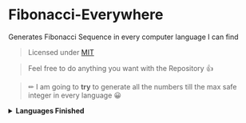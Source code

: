 # Fibonacci-Everywhere
 Generates Fibonacci Sequence in every computer language I can find

> Licensed under [MIT](./LICENSE)

> Feel free to do anything you want with the Repository 👍 

> ✏ I am going to **try** to generate all the numbers till the max safe integer in every language 😀 

<details>
<summary> <b>Languages Finished</b> </summary>
<i>

- C: <b> [Code](./Source/C.c) </b> & <b> [Wikipedia](https://en.wikipedia.org/wiki/C_(programming_language)) </b>

- C++: <b> [Code](./Source/C++.cpp) </b> & <b> [Wikipedia](https://en.wikipedia.org/wiki/C++) </b>

- C#: <b> [Code](./Source/CSharp.cs) </b> & <b> [Wikipedia](https://en.wikipedia.org/wiki/C_Sharp_(programming_language)) </b>

- CoffeeScript: <b> [Code](./Source/CoffeeScript.coffee) </b> & <b> [Wikipedia](https://en.wikipedia.org/wiki/CoffeeScript)

- Go: <b> [Code](./Source/Go.go) </b> & [Wikipedia](https://en.wikipedia.org/wiki/Go_(programming_language))

- Java: <b> [Code](./Source/Java.java) </b> & <b> [Wikipedia](https://en.wikipedia.org/wiki/Java_(programming_language)) </b>

- JavaScript: <b> [Code](./Source/JavaScript.js) </b> & <b> [Wikipedia](https://en.wikipedia.org/wiki/JavaScript) </b>

- JSF*ck: <b> [Code](./Source/JSFuck.js) </b> & <b> [Wikipedia](https://en.wikipedia.org/wiki/JSFuck) </b>

- Kotlin: <b> [Code](./Source/Kotlin.kt) </b> & <b> [Wikipedia](https://en.wikipedia.org/wiki/Kotlin_(programming_language))

- Lua: <b> [Code](./Source/Lua.lua) </b> & <b> [Wikipedia](https://en.wikipedia.org/wiki/Lua_(programming_language))

- Python(Version 3): <b> [Code](./Source/Python3.py) </b> & <b> [Wikipedia](https://en.wikipedia.org/wiki/History_of_Python#Version_3)

- Ruby: <b> [Code](./Source/Ruby.rb) </b> & <b> [Wikipedia](https://en.wikipedia.org/wiki/Ruby_(programming_language))

- Rust: <b> [Code](./Source/Rust.rs) </b> & <b> [Wikipedia](https://en.wikipedia.org/wiki/Rust_(programming_language)) </b>

- TypeScript: <b> [Code](./Source/TypeScript.ts) </b> & <b> [Wikipedia](https://en.wikipedia.org/wiki/TypeScript) </b>

</i>
</details>
